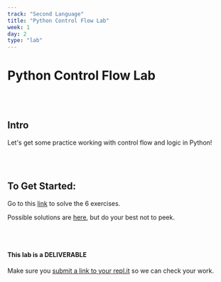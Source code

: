 ```yaml
---
track: "Second Language"
title: "Python Control Flow Lab"
week: 1
day: 2
type: "lab"
---
```


# Python Control Flow Lab

<br>
<br>

## Intro

Let's get some practice working with control flow and logic in Python!

<br>
<br>


## To Get Started:

Go to this [link](https://repl.it/@DanielJS/Python-Control-Flow-Lab) to solve the 6 exercises.

Possible solutions are [here](https://repl.it/@DanielJS/Python-Control-Flow-Lab-Solutions), but do your best not to peek.


<br>
<br>


#### This lab is a DELIVERABLE

Make sure you [submit a link to your repl.it](https://forms.gle/aGLyBqABxeDLv18B9) so we can check your work.